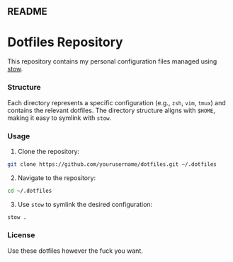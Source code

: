 ## README

# Dotfiles Repository

This repository contains my personal configuration files managed using [stow](https://www.gnu.org/software/stow/).

### Structure

Each directory represents a specific configuration (e.g., `zsh`, `vim`, `tmux`) and contains the relevant dotfiles. The directory structure aligns with `$HOME`, making it easy to symlink with `stow`.

### Usage

1. Clone the repository:
```bash
git clone https://github.com/yourusername/dotfiles.git ~/.dotfiles
```
2. Navigate to the repository:
```bash
cd ~/.dotfiles
```
3. Use `stow` to symlink the desired configuration:
```bash
stow .
```

### License

Use these dotfiles however the fuck you want.